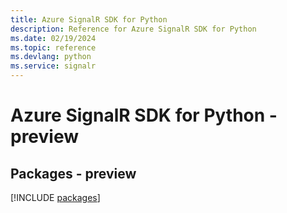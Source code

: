 ```yaml
---
title: Azure SignalR SDK for Python
description: Reference for Azure SignalR SDK for Python
ms.date: 02/19/2024
ms.topic: reference
ms.devlang: python
ms.service: signalr
---
```

# Azure SignalR SDK for Python - preview
## Packages - preview
[!INCLUDE [packages](signalr-index.md)]